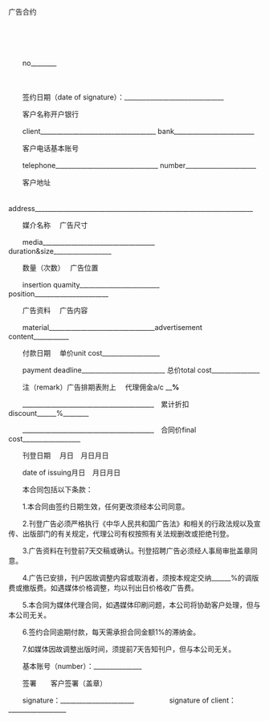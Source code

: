 



广告合约



 

　　

　　


 
　　no________
 
　　



　　签约日期（date of signature）：_______________________________

　　客户名称开户银行

　　client____________________________________ bank_________________________

　　客户电话基本账号

　　telephone________________________________ number______________________

　　客户地址

　　address____________________________________________________________________

　　媒介名称　 广告尺寸

　　media___________________________________　 duration&amp;size__________________

　　数量（次数）　 广告位置

　　insertion quamity_________________________ position_______________________

　　广告资料　 广告内容

　　material_________________________________advertisement content___________

　　付款日期　 单价unit cost__________________

　　payment deadline__________________________ 总价total cost_______________

　　注（remark）广告排期表附上　 代理佣金a/c __________%________

　　_________________________________________　累计折扣discount______%________

　　_________________________________________　合同价final cost__________________

　　刊登日期　 月日　月日月日

　　date of issuing月日　月日月日　　

　　本合同包括以下条款：

　　1.本合同由签约日期生效，任何更改须经本公司同意。

　　2.刊登广告必须严格执行《中华人民共和国广告法》和相关的行政法规以及宣传、出版部门的有关规定，代理公司有权按照有关法规删改或拒绝刊登。

　　3.广告资料在刊登前7天交稿或确认。刊登招聘广告必须经人事局审批盖章同意。

　　4.广告已安排，刊户因故调整内容或取消者，须按本规定交纳______%的调版费或撤版费。如遇媒体价格调整，均以刊出日价格收广告费。

　　5.本合同为媒体代理合同，如遇媒体印刷问题，本公司将协助客户处理，但与本公司无关。

　　6.签约合同逾期付款，每天需承担合同金额1%的滞纳金。

　　7.如媒体因故调整出版时间，须提前7天告知刊户，但与本公司无关。　　

　　基本账号（number）：_______________

　　签署　　客户签署（盖章）

　　signature：_______________________　　　　　signature of client：__________________